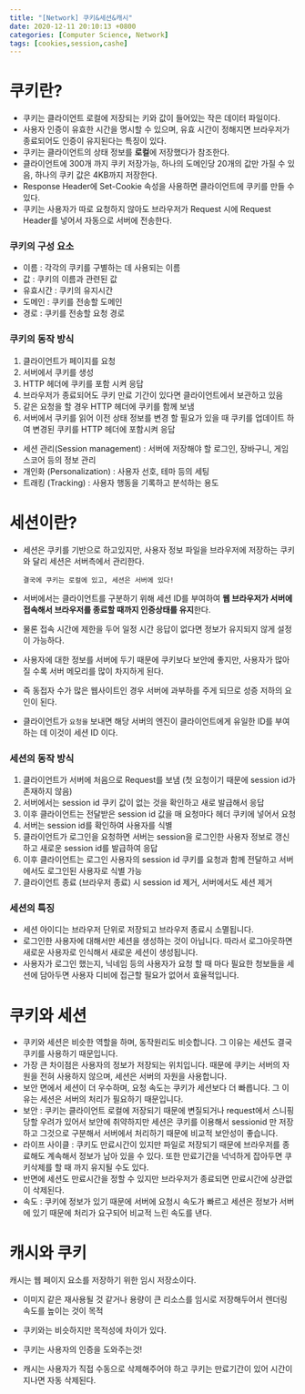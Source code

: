 ```yaml
---
title: "[Network] 쿠키&세션&캐시"
date: 2020-12-11 20:10:13 +0800
categories: [Computer Science, Network]
tags: [cookies,session,cashe]  
---
```


# 쿠키란?

- 쿠키는 클라이언트 로컬에 저장되는 키와 값이 들어있는 작은 데이터 파일이다.
- 사용자 인증이 유효한 시간을 명시할 수 있으며, 유효 시간이 정해지면 브라우저가 종료되어도 인증이 유지된다는 특징이 있다.
- 쿠키는 클라이언트의 상태 정보를 **로컬**에 저장했다가 참조한다.
- 클라이언트에 300개 까지 쿠키 저장가능, 하나의 도메인당 20개의 값만 가질 수 있음, 하나의 쿠키 값은 4KB까지 저장한다.
- Response Header에 Set-Cookie 속성을 사용하면 클라이언트에 쿠키를 만들 수 있다.
- 쿠키는 사용자가 따로 요청하지 않아도 브라우저가 Request 시에 Request Header를 넣어서 자동으로 서버에 전송한다.

### 쿠키의 구성 요소

- 이름 : 각각의 쿠키를 구별하는 데 사용되는 이름
- 값 : 쿠키의 이름과 관련된 값
- 유효시간 : 쿠키의 유지시간
- 도메인 : 쿠키를 전송할 도메인
- 경로 : 쿠키를 전송할 요청 경로

### 쿠키의 동작 방식

1. 클라이언트가 페이지를 요청
2. 서버에서 쿠키를 생성
3. HTTP 헤더에 쿠키를 포함 시켜 응답
4. 브라우저가 종료되어도 쿠키 만료 기간이 있다면 클라이언트에서 보관하고 있음
5. 같은 요청을 할 경우 HTTP 헤더에 쿠키를 함께 보냄
6. 서버에서 쿠키를 읽어 이전 상태 정보를 변경 할 필요가 있을 때 쿠키를 업데이트 하여 변경된 쿠키를 HTTP 헤더에 포함시켜 응답

- 세션 관리(Session management) : 서버에 저장해야 할 로그인, 장바구니, 게임 스코어 등의 정보 관리
- 개인화 (Personalization) : 사용자 선호, 테마 등의 세팅
- 트래킹 (Tracking) : 사용자 행동을 기록하고 분석하는 용도

# 세션이란?

- 세션은 쿠키를 기반으로 하고있지만, 사용자 정보 파일을 브라우저에 저장하는 쿠키와 달리 세션은 서버측에서 관리한다.

  `결국에 쿠키는 로컬에 있고, 세션은 서버에 있다!`

- 서버에서는 클라이언트를 구분하기 위해 세션 ID를 부여하여 **웹 브라우저가 서버에 접속해서 브라우저를 종료할 때까지 인증상태를 유지**한다.

- 물론 접속 시간에 제한을 두어 일정 시간 응답이 없다면 정보가 유지되지 않게 설정이 가능하다.

- 사용자에 대한 정보를 서버에 두기 때문에 쿠키보다 보안에 좋지만, 사용자가 많아질 수록 서버 메모리를 많이 차지하게 된다.

- 즉 동접자 수가 많은 웹사이트인 경우 서버에 과부하를 주게 되므로 성증 저하의 요인이 된다.

- 클라이언트가 `요청을` 보내면 해당 서버의 엔진이 클라이언트에게 유일한 ID를 부여하는 데 이것이 세션 ID 이다.

### 세션의 동작 방식

1. 클라이언트가 서버에 처음으로 Request를 보냄 (첫 요청이기 때문에 session id가 존재하지 않음)
2. 서버에서는 session id 쿠키 값이 없는 것을 확인하고 새로 발급해서 응답
3. 이후 클라이언트는 전달받은 session id 값을 매 요청마다 헤더 쿠키에 넣어서 요청
4. 서버는 session id를 확인하여 사용자를 식별
5. 클라이언트가 로그인을 요청하면 서버는 session을 로그인한 사용자 정보로 갱신하고 새로운 session id를 발급하여 응답
6. 이후 클라이언트는 로그인 사용자의 session id 쿠키를 요청과 함께 전달하고 서버에서도 로그인된 사용자로 식별 가능
7. 클라이언트 종료 (브라우저 종료) 시 session id 제거, 서버에서도 세션 제거

### 세션의 특징

- 세션 아이디는 브라우저 단위로 저장되고 브라우저 종료시 소멸됩니다.
- 로그인한 사용자에 대해서만 세션을 생성하는 것이 아닙니다. 따라서 로그아웃하면 새로운 사용자로 인식해서 새로운 세션이 생성됩니다.
- 사용자가 로그인 했는지, 닉네임 등의 사용자가 요청 할 때 마다 필요한 청보들을 세션에 담아두면 사용자 디비에 접근할 필요가 없어서 효율적입니다.

# 쿠키와 세션

- 쿠키와 세션은 비슷한 역할을 하며, 동작원리도 비슷합니다. 그 이유는 세션도 결국 쿠키를 사용하기 때문입니다.
- 가장 큰 차이점은 사용자의 정보가 저장되는 위치입니다. 때문에 쿠키는 서버의 자원을 전혀 사용하지 않으며, 세션은 서버의 자원을 사용합니다.
- 보안 면에서 세션이 더 우수하며, 요청 속도는 쿠키가 세션보다 더 빠릅니다. 그 이유는 세션은 서버의 처리가 필요하기 때문입니다.
- 보안 : 쿠키는 클라이언트 로컬에 저장되기 때문에 변질되거나 request에서 스니핑 당할 우려가 있어서 보안에 취약하지만 세션은 쿠키를 이용해서 sessionid 만 저장하고 그것으로 구분해서 서버에서 처리하기 때문에 비교적 보안성이 좋습니다.
- 라이프 사이클 : 쿠키도 만료시간이 있지만 파일로 저장되기 때문에 브라우저를 종료해도 계속해서 정보가 남아 있을 수 있다. 또한 만료기간을 넉넉하게 잡아두면 쿠키삭제를 할 때 까지 유지될 수도 있다.
- 반면에 세션도 만료시간을 정할 수 있지만 브라우저가 종료되면 만료시간에 상관없이 삭제된다.
- 속도 : 쿠키에 정보가 있기 때문에 서버에 요청시 속도가 빠르고 세션은 정보가 서버에 있기 때문에 처리가 요구되어 비교적 느린 속도를 낸다.

# 캐시와 쿠키

캐시는 웹 페이지 요소를 저장하기 위한 임시 저장소이다.

- 이미지 같은 재사용될 것 같거나 용량이 큰 리소스를 임시로 저장해두어서 렌더링 속도를 높이는 것이 목적

- 쿠키와는 비슷하지만 목적성에 차이가 있다.

- 쿠키는 사용자의 인증을 도와주는것!

- 캐시는 사용자가 직접 수동으로 삭제해주어야 하고 쿠키는 만료기간이 있어 시간이 지나면 자동 삭제된다.